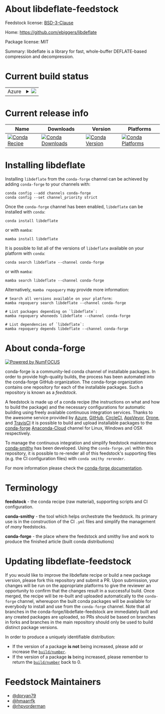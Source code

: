 About libdeflate-feedstock
==========================

Feedstock license: [BSD-3-Clause](https://github.com/conda-forge/libdeflate-feedstock/blob/main/LICENSE.txt)

Home: https://github.com/ebiggers/libdeflate

Package license: MIT

Summary: libdeflate is a library for fast, whole-buffer DEFLATE-based compression and decompression.

Current build status
====================


<table>
    
  <tr>
    <td>Azure</td>
    <td>
      <details>
        <summary>
          <a href="https://dev.azure.com/conda-forge/feedstock-builds/_build/latest?definitionId=7560&branchName=main">
            <img src="https://dev.azure.com/conda-forge/feedstock-builds/_apis/build/status/libdeflate-feedstock?branchName=main">
          </a>
        </summary>
        <table>
          <thead><tr><th>Variant</th><th>Status</th></tr></thead>
          <tbody><tr>
              <td>linux_64</td>
              <td>
                <a href="https://dev.azure.com/conda-forge/feedstock-builds/_build/latest?definitionId=7560&branchName=main">
                  <img src="https://dev.azure.com/conda-forge/feedstock-builds/_apis/build/status/libdeflate-feedstock?branchName=main&jobName=linux&configuration=linux%20linux_64_" alt="variant">
                </a>
              </td>
            </tr><tr>
              <td>linux_aarch64</td>
              <td>
                <a href="https://dev.azure.com/conda-forge/feedstock-builds/_build/latest?definitionId=7560&branchName=main">
                  <img src="https://dev.azure.com/conda-forge/feedstock-builds/_apis/build/status/libdeflate-feedstock?branchName=main&jobName=linux&configuration=linux%20linux_aarch64_" alt="variant">
                </a>
              </td>
            </tr><tr>
              <td>linux_ppc64le</td>
              <td>
                <a href="https://dev.azure.com/conda-forge/feedstock-builds/_build/latest?definitionId=7560&branchName=main">
                  <img src="https://dev.azure.com/conda-forge/feedstock-builds/_apis/build/status/libdeflate-feedstock?branchName=main&jobName=linux&configuration=linux%20linux_ppc64le_" alt="variant">
                </a>
              </td>
            </tr><tr>
              <td>osx_64</td>
              <td>
                <a href="https://dev.azure.com/conda-forge/feedstock-builds/_build/latest?definitionId=7560&branchName=main">
                  <img src="https://dev.azure.com/conda-forge/feedstock-builds/_apis/build/status/libdeflate-feedstock?branchName=main&jobName=osx&configuration=osx%20osx_64_" alt="variant">
                </a>
              </td>
            </tr><tr>
              <td>osx_arm64</td>
              <td>
                <a href="https://dev.azure.com/conda-forge/feedstock-builds/_build/latest?definitionId=7560&branchName=main">
                  <img src="https://dev.azure.com/conda-forge/feedstock-builds/_apis/build/status/libdeflate-feedstock?branchName=main&jobName=osx&configuration=osx%20osx_arm64_" alt="variant">
                </a>
              </td>
            </tr><tr>
              <td>win_64</td>
              <td>
                <a href="https://dev.azure.com/conda-forge/feedstock-builds/_build/latest?definitionId=7560&branchName=main">
                  <img src="https://dev.azure.com/conda-forge/feedstock-builds/_apis/build/status/libdeflate-feedstock?branchName=main&jobName=win&configuration=win%20win_64_" alt="variant">
                </a>
              </td>
            </tr>
          </tbody>
        </table>
      </details>
    </td>
  </tr>
</table>

Current release info
====================

| Name | Downloads | Version | Platforms |
| --- | --- | --- | --- |
| [![Conda Recipe](https://img.shields.io/badge/recipe-libdeflate-green.svg)](https://anaconda.org/conda-forge/libdeflate) | [![Conda Downloads](https://img.shields.io/conda/dn/conda-forge/libdeflate.svg)](https://anaconda.org/conda-forge/libdeflate) | [![Conda Version](https://img.shields.io/conda/vn/conda-forge/libdeflate.svg)](https://anaconda.org/conda-forge/libdeflate) | [![Conda Platforms](https://img.shields.io/conda/pn/conda-forge/libdeflate.svg)](https://anaconda.org/conda-forge/libdeflate) |

Installing libdeflate
=====================

Installing `libdeflate` from the `conda-forge` channel can be achieved by adding `conda-forge` to your channels with:

```
conda config --add channels conda-forge
conda config --set channel_priority strict
```

Once the `conda-forge` channel has been enabled, `libdeflate` can be installed with `conda`:

```
conda install libdeflate
```

or with `mamba`:

```
mamba install libdeflate
```

It is possible to list all of the versions of `libdeflate` available on your platform with `conda`:

```
conda search libdeflate --channel conda-forge
```

or with `mamba`:

```
mamba search libdeflate --channel conda-forge
```

Alternatively, `mamba repoquery` may provide more information:

```
# Search all versions available on your platform:
mamba repoquery search libdeflate --channel conda-forge

# List packages depending on `libdeflate`:
mamba repoquery whoneeds libdeflate --channel conda-forge

# List dependencies of `libdeflate`:
mamba repoquery depends libdeflate --channel conda-forge
```


About conda-forge
=================

[![Powered by
NumFOCUS](https://img.shields.io/badge/powered%20by-NumFOCUS-orange.svg?style=flat&colorA=E1523D&colorB=007D8A)](https://numfocus.org)

conda-forge is a community-led conda channel of installable packages.
In order to provide high-quality builds, the process has been automated into the
conda-forge GitHub organization. The conda-forge organization contains one repository
for each of the installable packages. Such a repository is known as a *feedstock*.

A feedstock is made up of a conda recipe (the instructions on what and how to build
the package) and the necessary configurations for automatic building using freely
available continuous integration services. Thanks to the awesome service provided by
[Azure](https://azure.microsoft.com/en-us/services/devops/), [GitHub](https://github.com/),
[CircleCI](https://circleci.com/), [AppVeyor](https://www.appveyor.com/),
[Drone](https://cloud.drone.io/welcome), and [TravisCI](https://travis-ci.com/)
it is possible to build and upload installable packages to the
[conda-forge](https://anaconda.org/conda-forge) [Anaconda-Cloud](https://anaconda.org/)
channel for Linux, Windows and OSX respectively.

To manage the continuous integration and simplify feedstock maintenance
[conda-smithy](https://github.com/conda-forge/conda-smithy) has been developed.
Using the ``conda-forge.yml`` within this repository, it is possible to re-render all of
this feedstock's supporting files (e.g. the CI configuration files) with ``conda smithy rerender``.

For more information please check the [conda-forge documentation](https://conda-forge.org/docs/).

Terminology
===========

**feedstock** - the conda recipe (raw material), supporting scripts and CI configuration.

**conda-smithy** - the tool which helps orchestrate the feedstock.
                   Its primary use is in the construction of the CI ``.yml`` files
                   and simplify the management of *many* feedstocks.

**conda-forge** - the place where the feedstock and smithy live and work to
                  produce the finished article (built conda distributions)


Updating libdeflate-feedstock
=============================

If you would like to improve the libdeflate recipe or build a new
package version, please fork this repository and submit a PR. Upon submission,
your changes will be run on the appropriate platforms to give the reviewer an
opportunity to confirm that the changes result in a successful build. Once
merged, the recipe will be re-built and uploaded automatically to the
`conda-forge` channel, whereupon the built conda packages will be available for
everybody to install and use from the `conda-forge` channel.
Note that all branches in the conda-forge/libdeflate-feedstock are
immediately built and any created packages are uploaded, so PRs should be based
on branches in forks and branches in the main repository should only be used to
build distinct package versions.

In order to produce a uniquely identifiable distribution:
 * If the version of a package **is not** being increased, please add or increase
   the [``build/number``](https://docs.conda.io/projects/conda-build/en/latest/resources/define-metadata.html#build-number-and-string).
 * If the version of a package **is** being increased, please remember to return
   the [``build/number``](https://docs.conda.io/projects/conda-build/en/latest/resources/define-metadata.html#build-number-and-string)
   back to 0.

Feedstock Maintainers
=====================

* [@dpryan79](https://github.com/dpryan79/)
* [@hmaarrfk](https://github.com/hmaarrfk/)
* [@rhpvorderman](https://github.com/rhpvorderman/)

